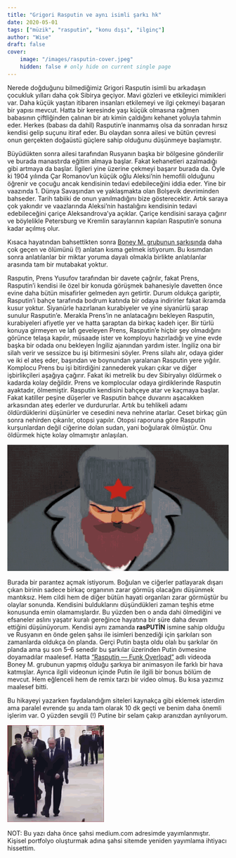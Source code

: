 ```yaml
---
title: "Grigori Rasputin ve aynı isimli şarkı hk"
date: 2020-05-01
tags: ["müzik", "rasputin", "konu dışı", "ilginç"]
author: "Wise"
draft: false
cover:
    image: "/images/rasputin-cover.jpeg"
    hidden: false # only hide on current single page
---
```

Nerede doğduğunu bilmediğimiz Grigori Rasputin isimli bu arkadaşın çocukluk yılları daha çok Sibirya geçiyor. Mavi gözleri ve etkileyici mimikleri var. Daha küçük yaştan itibaren insanları etkilemeyi ve ilgi çekmeyi başaran bir yapısı mevcut. Hatta bir keresinde yaşı küçük olmasına rağmen babasının çiftliğinden çalınan bir atı kimin çaldığını kehanet yoluyla tahmin eder. Herkes (babası da dahil) Rasputin’e inanmamış olsa da sonradan hırsız kendisi gelip suçunu itiraf eder. Bu olaydan sonra ailesi ve bütün çevresi onun gerçekten doğaüstü güçlere sahip olduğunu düşünmeye başlamıştır.

Büyüdükten sonra ailesi tarafından Rusyanın başka bir bölgesine gönderilir ve burada manastırda eğitim almaya başlar. Fakat kehanetleri azalmadığı gibi artmaya da başlar. İlgileri yine üzerine çekmeyi başarır burada da. Öyle ki 1904 yılında Çar Romanov’un küçük oğlu Aleksi’nin hemofili olduğunu öğrenir ve çocuğu ancak kendisinin tedavi edebileceğini iddia eder. Yine bir vaazında 1. Dünya Savaşından ve yaklaşmakta olan Bolşevik devriminden bahseder. Tarih tabiiki de onun yanılmadığını bize gösterecektir. Artık saraya çok yakındır ve vaazlarında Aleksi’nin hastalığını kendisinin tedavi edebileceğini çariçe Aleksandrova’ya açıklar. Çariçe kendisini saraya çağırır ve böylelikle Petersburg ve Kremlin saraylarının kapıları Rasputin’e sonuna kadar açılmış olur.

Kısaca hayatından bahsettikten sonra [Boney M. grubunun şarkısında](https://www.youtube.com/watch?v=kvDMlk3kSYg) daha çok geçen ve ölümünü (!) anlatan kısma gelmek istiyorum. Bu kısımdan sonra anlatılanlar bir miktar yoruma dayalı olmakla birlikte anlatılanlar arasında tam bir mutabakat yoktur.

Rasputin, Prens Yusufov tarafından bir davete çağrılır, fakat Prens, Rasputin’i kendisi ile özel bir konuda görüşmek bahanesiyle davetten önce evine daha bütün misafirler gelmeden ayrı getirtir. Durum oldukça gariptir, Rasputin’i bahçe tarafında bodrum katında bir odaya indirirler fakat ikramda kusur yoktur. Siyanürle hazırlanan kurabiyeler ve yine siyanürlü şarap sunulur Rasputin’e. Merakla Prens’in ne anlatacağını bekleyen Rasputin, kurabiyeleri afiyetle yer ve hatta şaraptan da birkaç kadeh içer. Bir türlü konuya girmeyen ve lafı geveleyen Prens, Rasputin’e hiçbir şey olmadığını görünce telaşa kapılır, müsaade ister ve komployu hazırladığı ve yine evde başka bir odada onu bekleyen İngiliz ajanından yardım ister. İngiliz ona bir silah verir ve sessizce bu işi bitirmesini söyler. Prens silahı alır, odaya gider ve iki el ateş eder, başından ve boynundan yaralanan Rasputin yere yığılır. Komplocu Prens bu işi bitirdiğini zannederek yukarı çıkar ve diğer işbirlikçileri aşağıya çağırır. Fakat iki metrelik bu dev Sibiryalıyı öldürmek o kadarda kolay değildir. Prens ve komplocular odaya girdiklerinde Rasputin ayaktadır, ölmemiştir. Rasputin kendisini bahçeye atar ve kaçmaya başlar. Fakat katiller peşine düşerler ve Rasputin bahçe duvarını aşacakken arkasından ateş ederler ve durdururlar. Artık bu tehlikeli adamı öldürdüklerini düşünürler ve cesedini neva nehrine atarlar. Ceset birkaç gün sonra nehirden çıkarılır, otopsi yapılır. Otopsi raporuna göre Rasputin kurşunlardan değil ciğerine dolan sudan, yani boğularak ölmüştür. Onu öldürmek hiçte kolay olmamıştır anlaşılan.

![](/images/rasputin-dance.gif)

Burada bir parantez açmak istiyorum. Boğulan ve ciğerler patlayarak dışarı çıkan birinin sadece birkaç organının zarar görmüş olacağını düşünmek mantıksız. Hem cildi hem de diğer bütün hayati organları zarar görmüştür bu olaylar sonunda. Kendisini bulduklarını düşündükleri zaman teşhis etme konusunda emin olamamışlardır. Bu yüzden ben o anda dahi ölmediğini ve efsaneler aslını yaşatır kuralı gereğince hayatına bir süre daha devam ettiğini düşünüyorum. Kendisi aynı zamanda **rasPUTİN** ismine sahip olduğu ve Rusyanın en önde gelen şahsı ile isimleri benzediği için şarkıları son zamanlarda oldukça ön planda. Gerçi Putin başta oldu olalı bu şarkılar ön planda ama şu son 5–6 senedir bu şarkılar üzerinden Putin övmesine doyamadılar maalesef. Hatta [“Rasputin — Funk Overload”](https://www.youtube.com/watch?v=YgGzAKP_HuM) adlı videoda Boney M. grubunun yapmış olduğu şarkıya bir animasyon ile farklı bir hava katmışlar. Ayrıca ilgili videonun içinde Putin ile ilgili bir bonus bölüm de mevcut. Hem eğlenceli hem de remix tarzı bir video olmuş. Bu kısa yazımız maalesef bitti.

Bu hikayeyi yazarken faydalandığım siteleri kaynakça gibi eklemek isterdim ama paralel evrende şu anda tam olarak 10 dk geçti ve benim daha önemli işlerim var. O yüzden sevgili (!) Putine bir selam çakıp aranızdan ayrılıyorum.

![](/images/vladimir-putin-bird.gif)

NOT: Bu yazı daha önce şahsi medium.com adresimde yayımlanmıştır. Kişisel portfolyo oluşturmak adına şahsi sitemde yeniden yayımlama ihtiyacı hissettim.
